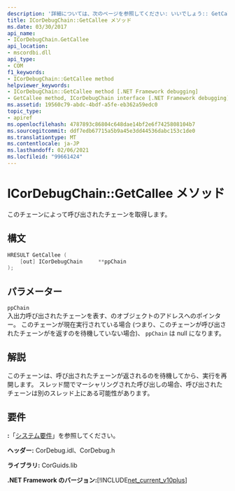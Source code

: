 ```yaml
---
description: '詳細については、次のページを参照してください: いいでしょう:: GetCallee 先メソッド'
title: ICorDebugChain::GetCallee メソッド
ms.date: 03/30/2017
api_name:
- ICorDebugChain.GetCallee
api_location:
- mscordbi.dll
api_type:
- COM
f1_keywords:
- ICorDebugChain::GetCallee method
helpviewer_keywords:
- ICorDebugChain::GetCallee method [.NET Framework debugging]
- GetCallee method, ICorDebugChain interface [.NET Framework debugging]
ms.assetid: 19560c79-abdc-4bdf-a5fe-eb362a59edc0
topic_type:
- apiref
ms.openlocfilehash: 4787893c86804c648dae14bf2e6f7425808104b7
ms.sourcegitcommit: ddf7edb67715a5b9a45e3dd44536dabc153c1de0
ms.translationtype: MT
ms.contentlocale: ja-JP
ms.lasthandoff: 02/06/2021
ms.locfileid: "99661424"
---
```

# <a name="icordebugchaingetcallee-method"></a>ICorDebugChain::GetCallee メソッド

このチェーンによって呼び出されたチェーンを取得します。  
  
## <a name="syntax"></a>構文  
  
```cpp  
HRESULT GetCallee (  
    [out] ICorDebugChain     **ppChain  
);  
```  
  
## <a name="parameters"></a>パラメーター  

 `ppChain`  
 入出力呼び出されたチェーンを表す、のオブジェクトのアドレスへのポインター。 このチェーンが現在実行されている場合 (つまり、このチェーンが呼び出されたチェーンがを返すのを待機していない場合)、 `ppChain` は null になります。  
  
## <a name="remarks"></a>解説  

 このチェーンは、呼び出されたチェーンが返されるのを待機してから、実行を再開します。 スレッド間でマーシャリングされた呼び出しの場合、呼び出されたチェーンは別のスレッド上にある可能性があります。  
  
## <a name="requirements"></a>要件  

 **:**「[システム要件](../../get-started/system-requirements.md)」を参照してください。  
  
 **ヘッダー:** CorDebug.idl、CorDebug.h  
  
 **ライブラリ:** CorGuids.lib  
  
 **.NET Framework のバージョン:**[!INCLUDE[net_current_v10plus](../../../../includes/net-current-v10plus-md.md)]
